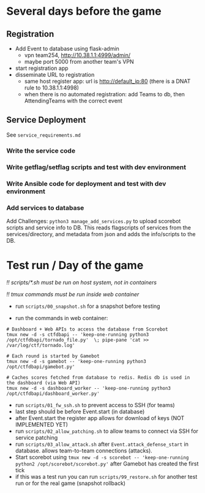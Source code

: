 Several days before the game
============================

Registration
------------

-   Add Event to database using flask-admin
    -   vpn team254, <http://10.38.1.1:4999/admin/>
    -   maybe port 5000 from another team\'s VPN
-   start registration app
-   disseminate URL to registration
    -   same host register app: url is <http://default_ip:80> (there is
        a DNAT rule to 10.38.1.1:4998)
    -   when there is no automated registration: add Teams to db, then
        AttendingTeams with the correct event

Service Deployment
------------------

See `service_requirements.md`

### Write the service code

### Write getflag/setflag scripts and test with dev environment

### Write Ansible code for deployment and test with dev environment

### Add services to database

Add Challenges: `python3 manage_add_services.py` to upload scorebot
scripts and service info to DB. This reads flagscripts of services from
the services/directory, and metadata from json and adds the info/scripts
to the DB.

Test run / Day of the game
==========================

*!! scripts/\*.sh must be run on host system, not in containers*

*!! tmux commands must be run inside web container*

-   run `scripts/00_snapshot.sh` for a snapshot before testing

-   run the commands in web container:

``` {.bash}
# Dashboard + Web APIs to access the database from Scorebot
tmux new -d -s ctfdbapi -- 'keep-one-running python3 /opt/ctfdbapi/tornado_file.py'  \; pipe-pane 'cat >> /var/log/ctf/tornado.log'

# Each round is started by Gamebot
tmux new -d -s gamebot -- 'keep-one-running python3 /opt/ctfdbapi/gamebot.py'

# Caches scores fetched from database to redis. Redis db is used in the dashboard (via Web API)
tmux new -d -s dashboard_worker -- 'keep-one-running python3 /opt/ctfdbapi/dashboard_worker.py'
```

-   run `scripts/01_fw_ssh.sh` to prevent access to SSH (for teams)
-   last step should be before Event.start (in database)
-   after Event.start the register app allows for download of keys (NOT
    IMPLEMENTED YET)
-   run `scripts/02_allow_patching.sh` to allow teams to connect via SSH
    for service patching
-   run `scripts/03_allow_attack.sh` after `Event.attack_defense_start` in
    database. allows team-to-team connections (attacks).
-   Start scorebot using `tmux new -d -s scorebot -- 'keep-one-running python2 /opt/scorebot/scorebot.py'` after Gamebot has created the first tick
-   if this was a test run you can run `scripts/99_restore.sh` for
    another test run or for the real game (snapshot rollback)
